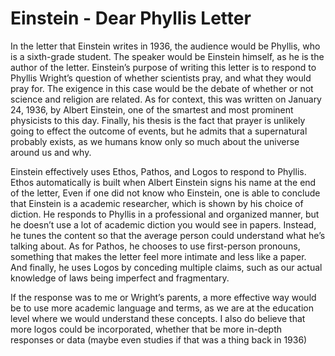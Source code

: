 # Einstein - Dear Phyllis Letter

In the letter that Einstein writes in 1936, the audience would be Phyllis, who is a sixth-grade student. The speaker would be Einstein himself, as he is the author of the letter. Einstein’s purpose of writing this letter is to respond to Phyllis Wright’s question of whether scientists pray, and what they would pray for. The exigence in this case would be the debate of whether or not science and religion are related. As for context, this was written on January 24, 1936, by Albert Einstein, one of the smartest and most prominent physicists to this day. Finally, his thesis is the fact that prayer is unlikely going to effect the outcome of events, but he admits that a supernatural probably exists, as we humans know only so much about the universe around us and why.

Einstein effectively uses Ethos, Pathos, and Logos to respond to Phyllis. Ethos automatically is built when Albert Einstein signs his name at the end of the letter, Even if one did not know who Einstein, one is able to conclude that Einstein is a academic researcher, which is shown by his choice of diction. He responds to Phyllis in a professional and organized manner, but he doesn’t use a lot of academic diction you would see in papers. Instead, he tunes the content so that the average person could understand what he’s talking about. As for Pathos, he chooses to use first-person pronouns, something that makes the letter feel more intimate and less like a paper. And finally, he uses Logos by conceding multiple claims, such as our actual knowledge of laws being imperfect and fragmentary.

If the response was to me or Wright’s parents, a more effective way would be to use more academic language and terms, as we are at the education level where we would understand these concepts. I also do believe that more logos could be incorporated, whether that be more in-depth responses or data (maybe even studies if that was a thing back in 1936)